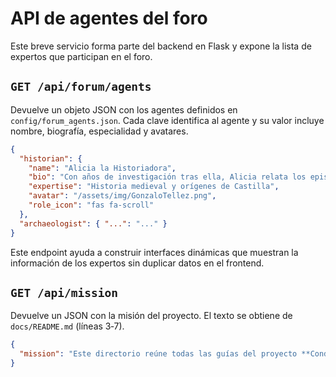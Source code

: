 # API de agentes del foro

Este breve servicio forma parte del backend en Flask y expone la lista de expertos que participan en el foro.

## `GET /api/forum/agents`

Devuelve un objeto JSON con los agentes definidos en `config/forum_agents.json`.
Cada clave identifica al agente y su valor incluye nombre, biografía, especialidad y avatares.

```json
{
  "historian": {
    "name": "Alicia la Historiadora",
    "bio": "Con años de investigación tras ella, Alicia relata los episodios que forjaron la identidad de Cerezo y Castilla.",
    "expertise": "Historia medieval y orígenes de Castilla",
    "avatar": "/assets/img/GonzaloTellez.png",
    "role_icon": "fas fa-scroll"
  },
  "archaeologist": { "...": "..." }
}
```

Este endpoint ayuda a construir interfaces dinámicas que muestran la información de los expertos sin duplicar datos en el frontend.

## `GET /api/mission`

Devuelve un JSON con la misión del proyecto. El texto se obtiene de `docs/README.md` (líneas 3‑7).

```json
{
  "mission": "Este directorio reúne todas las guías del proyecto **Condado de Castilla**.\n\nLa misión principal es _promocionar el turismo en Cerezo de Río Tirón y_\n_proteger su patrimonio arqueológico y cultural_."
}
```
